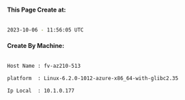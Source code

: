 
   
#### This Page Create at:

```bash

2023-10-06 - 11:56:05 UTC

```

#### Create By Machine:

```bash

Host Name : fv-az210-513

platform  : Linux-6.2.0-1012-azure-x86_64-with-glibc2.35

Ip Local  : 10.1.0.177

```

